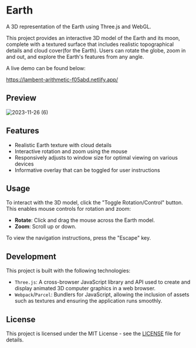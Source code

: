 # Earth
A 3D representation of the Earth using Three.js and WebGL.

This project provides an interactive 3D model of the Earth and its moon, complete with a textured surface that includes realistic topographical details and cloud cover(for the Earth). Users can rotate the globe, zoom in and out, and explore the Earth's features from any angle.

A live demo can be found below:

https://lambent-arithmetic-f05abd.netlify.app/

## Preview
![2023-11-26 (6)](https://github.com/OkeahDavid/Earth/assets/82973470/734c9bdf-eacf-4a01-95de-2193f522a5e3)


## Features
- Realistic Earth texture with cloud details
- Interactive rotation and zoom using the mouse
- Responsively adjusts to window size for optimal viewing on various devices
- Informative overlay that can be toggled for user instructions

## Usage
To interact with the 3D model, click the "Toggle Rotation/Control" button. This enables mouse controls for rotation and zoom:
- **Rotate**: Click and drag the mouse across the Earth model.
- **Zoom**: Scroll up or down.

To view the navigation instructions, press the "Escape" key.

## Development
This project is built with the following technologies:
- `Three.js`: A cross-browser JavaScript library and API used to create and display animated 3D computer graphics in a web browser.
- `Webpack`/`Parcel`: Bundlers for JavaScript, allowing the inclusion of assets such as textures and ensuring the application runs smoothly.

## License
This project is licensed under the MIT License - see the [LICENSE](LICENSE) file for details.
